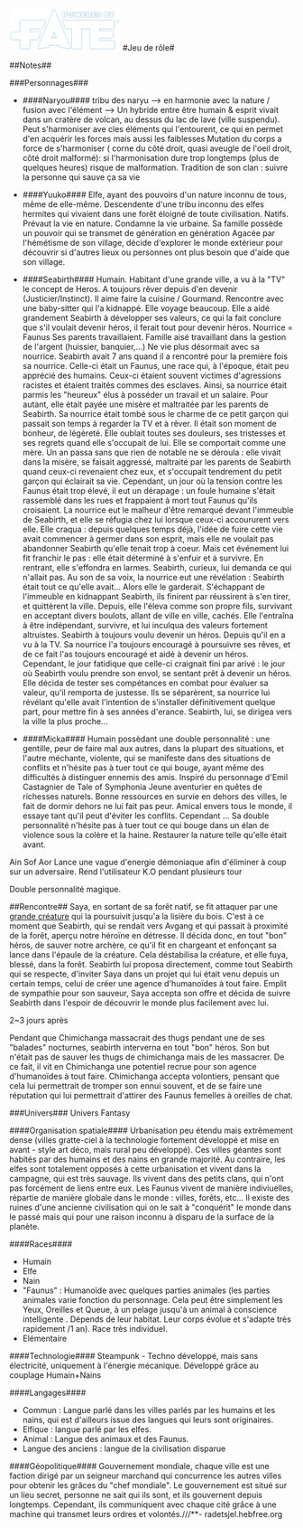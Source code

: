[![Logo Fate Accueil](/ressources/img/power_fate.png)](/index.html)
#Jeu de rôle#

##Notes##

###Personnages###

* ####Naryou####
tribu des naryu --> en harmonie avec la nature / fusion avec l'élément --> Un hybride entre être humain & esprit
vivait dans un cratère de volcan, au dessus du lac de lave (ville suspendu).
Peut s'harmoniser ave cles éléments qui l'entourent, ce qui en permet d'en acquérir les forces mais aussi les faiblesses
Mutation du corps a force de s'harmoniser ( corne du côté droit, quasi aveugle de l'oeil droit, côté droit malformé): si l'harmonisation dure trop longtemps (plus de quelques heures) risque de malformation.
Tradition de son clan : suivre la personne qui sauve ça sa vie


*	####Yuuko####
Elfe, ayant des pouvoirs d'un nature inconnu de tous, même de elle-même. Descendente d'une tribu inconnu des elfes hermites qui vivaient dans une forêt éloigné de toute civilisation. Natifs. Prévaut la vie en nature.
Condamne la vie urbaine.
Sa famille possède un pouvoir qui se transmet de génération en génération
Agacée par l'hémétisme de son village, décide d'explorer le monde extérieur pour découvrir si d'autres lieux ou personnes ont plus besoin que d'aide que son village.

*	####Seabirth####
Humain. Habitant d'une grande ville, a vu à la "TV" le concept de Heros. A toujours rêver depuis d'en devenir (Justicier/Instinct). Il aime faire la cuisine / Gourmand. Rencontre avec une baby-sitter qui l'a kidnappé. Elle voyage beaucoup. Elle a aidé grandement Seabirth à développer ses valeurs, ce qui la fait conclure que s'il voulait devenir héros, il ferait tout pour devenir héros. Nourrice = Faunus Ses parents travaillaient. Famille aisé travaillant dans la gestion de l'argent (huissier, banquier,...)
Ne vie plus désormait avec sa nourrice.
Seabirth avait 7 ans quand il a rencontré pour la première fois sa nourrice. Celle-ci était un Faunus, une race qui, à l'époque, était peu apprécié des humains. Ceux-ci étaient souvent victimes d'agressions racistes et étaient traités commes des esclaves. Ainsi, sa nourrice était parmis les "heureux" élus à posséder un travail et un salaire. Pour autant, elle était payée une misère et maltraitée par les parents de Seabirth. 
Sa nourrice était tombé sous le charme de ce petit garçon qui passait son temps à regarder la TV et à rêver. Il était son moment de bonheur, de légèreté. Elle oublait toutes ses douleurs, ses tristesses et ses regrets quand elle s'occupait de lui. Elle se comportait comme une mère.
Un an passa sans que rien de notable ne se déroula : elle vivait dans la misère, se faisait aggressé, maltraité par les parents de Seabirth quand ceux-ci revenaient chez eux, et s'occupait tendrement du petit garçon qui éclairait sa vie. Cependant, un jour où la tension contre les Faunus était trop élevé, il eut un dérapage : un foule humaine s'était rassemblé dans les rues et frappaient à mort tout Faunus qu'ils croisaient. La nourrice eut le malheur d'être remarqué devant l'immeuble de Seabirth, et elle se réfugia chez lui lorsque ceux-ci accoururent vers elle. 
Elle craqua : depuis quelques temps déjà, l'idée de fuire cette vie avait commencer à germer dans son esprit, mais elle ne voulait pas abandonner Seabirth qu'elle tenait trop à coeur. Mais cet événement lui fit franchir le pas : elle était déterminé à s'enfuir et à survivre. 
En rentrant, elle s'effondra en larmes. Seabirth, curieux, lui demanda ce qui n'allait pas. Au son de sa voix, la nourrice eut une révélation : Seabirth était tout ce qu'elle avait... Alors elle le garderait. 
S'échappant de l'immeuble en kidnappant Seabirth, ils finirent par réussirent à s'en tirer, et quittèrent la ville. Depuis, elle l'éleva comme son propre fils, survivant en acceptant divers boulots, allant de ville en ville, cachés.
Elle l'entraîna à être indépendant, survivre, et lui inculqua des valeurs fortement altruistes. 
Seabirth à toujours voulu devenir un héros. Depuis qu'il en a vu à la TV. Sa nourrice l'a toujours encouragé à poursuivre ses rêves, et de ce fait l'as toujours encouragé et aidé à devenir un héros. 
Cependant, le jour fatidique que celle-ci craignait fini par arivé : le jour où Seabirth voulu prendre son envol, se sentant prêt à devenir un héros. Elle décida de tester ses compétances en combat pour évaluer sa valeur, qu'il remporta de justesse. Ils se séparèrent, sa nourrice lui révélant qu'elle avait l'intention de s'installer définitivement quelque part, pour mettre fin à ses années d'erance. Seabirth, lui, se dirigea vers la ville la plus proche...

* ####Micka####
Humain possèdant une double personnalité : une gentille, peur de faire mal aux autres, dans la plupart des situations, et l'autre méchante, violente, qui se manifeste dans des situations de conflits et n'hésite pas à tuer tout ce qui bouge, ayant même des difficultés à distinguer ennemis des amis.
Inspiré du personnage d'Emil Castagnier de Tale of Symphonia
Jeune aventurier en quêtes de richesses naturels.
​Bonne ressources en survie en dehors des villes, le fait de dormir dehors ne lui fait pas peur.
​Amical envers tous le monde, il essaye tant qu'il peut d'éviter les conflits.
​Cependant ... Sa double personnalité n'hésite pas à tuer tout ce qui bouge dans un élan de violence sous la colère et la haine.
Restaurer la nature telle qu'elle était avant.

Ain Sof Aor
Lance une vague d'energie démoniaque afin d'éliminer à coup sur un adversaire. Rend l'utilisateur K.O pendant plusieurs tour

Double personnalité magique.

##Rencontre##
Saya, en sortant de sa forêt natif, se fit attaquer par une [grande créature](http://www.magiccorporation.com/scan/commander_2014/vf/049.jpg) qui la poursuivit jusqu'a la lisière du bois. C'est à ce moment que Seabirth, qui se rendait vers Avgang et qui passait à proximité de la forêt, aperçu notre héroïne en détresse. Il décida donc, en tout "bon" héros, de sauver notre archère, ce qu'il fit en chargeant et enfonçant sa lance dans l'épaule de la créature. Cela déstabilisa la créature, et elle fuya, blessé, dans la forêt. Seabirth lui proposa directement, comme tout Seabirth qui se respecte, d'inviter Saya dans un projet qui lui était venu depuis un certain temps, celui de créer une agence d'humanoïdes à tout faire. Emplit de sympathie pour son sauveur, Saya accepta son offre et décida de suivre Seabirth dans l'espoir de découvrir le monde plus facilement avec lui.

2~3 jours après 

Pendant que Chimichanga massacrait des thugs pendant une de ses "balades" nocturnes, seabirth interverna en tout "bon" héros. Son but n'était pas de sauver les thugs de chimichanga mais de les massacrer. De ce fait, il vit en Chimichanga une potentiel recrue pour son agence d'humanoïdes à tout faire. Chimichanga accepta volontiers, pensant que cela lui permettrait de tromper son ennui souvent, et de se faire une réputation qui lui permettrait d'attirer des Faunus femelles à oreilles de chat. 

###Univers###
Univers Fantasy

####Organisation spatiale####
Urbanisation peu étendu mais extrêmement dense (villes gratte-ciel à la technologie fortement développé et mise en avant - style art déco, mais rural peu développé).
Ces villes géantes sont habités par des humains et des nains en grande majorité. Au contraire, les elfes sont totalement opposés à cette urbanisation et vivent dans la campagne, qui est très sauvage. Ils vivent dans des petits clans, qui n'ont pas forcément de liens entre eux.
Les Faunus vivent de manière indiviuelles, répartie de manière globale dans le monde : villes, forêts, etc...
Il existe des ruines d'une ancienne civilisation qui on le sait à "conquérit" le monde dans le passé mais qui pour une raison inconnu à disparu de la surface de la planète.

####Races####
* Humain
* Elfe
* Nain
* "Faunus" : 
Humanoïde avec quelques parties animales (les parties animales varie fonction du personnage. Cela peut être simplement les Yeux, Oreilles et Queue, à un pelage jusqu'à un animal à conscience intelligente . Dépends de leur habitat. Leur corps évolue et s'adapte très rapidement /1 an). Race très individuel.
* Elémentaire

####Technologie####
Steampunk - Techno développé, mais sans électricité, uniquement à l'énergie mécanique. Développé grâce au couplage Humain+Nains

####Langages####
* Commun : Langue parlé dans les villes parlés par les humains et les nains, qui est d'ailleurs issue des langues qui leurs sont originaires.
* Elfique : langue parlé par les elfes.
* Animal : Langue des animaux et des Faunus.
* Langue des anciens : langue de la civilisation disparue

####Géopolitique####
Gouvernement mondiale, chaque ville est une faction dirigé par un seigneur marchand qui concurrence les autres villes pour obtenir les grâces du "chef mondiale". Le gouvernement est situé sur un lieu secret, personne ne sait qui ils sont, et ils gouvernent depuis longtemps. Cependant, ils communiquent avec chaque cité grâce à une machine qui transmet leurs ordres et volontés.///**-
radetsjel.hebfree.org